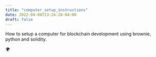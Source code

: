 ```yaml
---
title: "computer_setup_instructions"
date: 2022-04-08T23:24:28-04:00
draft: false
---
```


How to setup a computer for blockchain development using brownie, python and solidity.

:earth_africa: